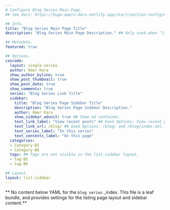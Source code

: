 ```yaml
---
# Configure Blog Series Main Page.
## See docs: https://hugo-apero-docs.netlify.app/start/section-config/#lists-of-pages

## Info.
title: "Blog Series Main Page Title"
description: "Blog Series Main Page Description." ## Only used when "layout: list".

## Metadata.
featured: true

## Options.
cascade:
  layout: single-series
  author: Omer Kara
  show_author_byline: true
  show_post_thumbnail: true
  show_post_date: true
  show_comments: true
  series: "Blog Series Link Title"
  sidebar:
    title: "Blog Series Page Sidebar Title"
    description: "Blog Series Page Sidebar Description."
    author: Omer Kara
    show_sidebar_adunit: true ## Show ad container.
    text_link_label: "View recent posts" ## Good Options: View recent posts and Subscribe via RSS.
    text_link_url: /blog/ ## Good Options: /blog/ and /blog/index.xml.
    text_series_label: "In this series"
    text_contents_label: "On this page"
  categories:
  - Category-B5
  - Category-B6
  tags: ## Tags are not visible in the list-sidebar layout.
  - tag-B5
  - tag-B6

## Layout.
layout: list-sidebar
---
```


** No content below YAML for the `blog series` _index. This file is a leaf bundle, and provides settings for the listing page layout and sidebar content.**
